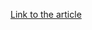 [Link to the article](https://trendmicro.com/en_us/research/20/l/teamtnt-now-deploying-ddos-capable-irc-bot-tntbotinger.html)
